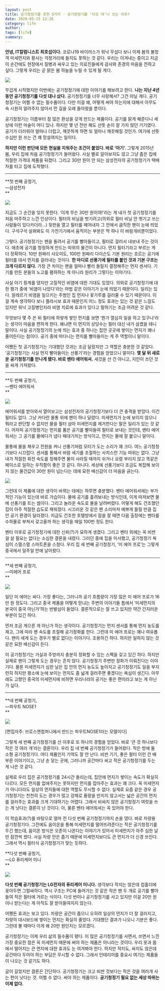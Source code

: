 ```yaml
---
layout: post
title: 공기청정기를 추천 5가지 - 공기청정기를 '다섯 대'나 쓰는 이유?
date: 2020-05-15 12:26
category: life
author: 
tags: [life]
summary: 
---
```



**안녕, IT칼럼니스트 최호섭이다.** 코로나19 바이러스가 워낙 무섭다 보니 이제 봄의 불청객 미세먼지와 황사는 걱정거리에 들지도 못하는 것 같다. 우리는 이겨내는 중이고 지금 이 순간에도 현장에서 질병과 싸우고 있는 의료진들에게 감사와 존경의 마음을 전하고 싶다. 그렇게 우리는 곧 맑은 봄 하늘을 누릴 수 있게 될 게다.

![](https://img1.daumcdn.net/thumb/R720x0/?fname=https%3A%2F%2Ft1.daumcdn.net%2Fliveboard%2Fthe-edit%2Fa32da2a3ac9740998701ea4f37b5913f.JPG)

무겁게 시작했지만 이번에는 공기청정기에 대한 이야기를 해보려고 한다.  **나는 지난 4년 동안 공기청정기를 다섯 대나 샀다.** 공기청정기를 너무 사랑해서? 그건 아닐 게다. 공기청정기는 어쩔 수 없는 필수품이다. 다만 이걸 왜, 어떻게 써야 하는지에 대해서 아무도 속 시원히 알려주지 않아서 먼 길을 오래 돌아왔을 뿐이다.

  

공기청정기는 이름부터 참 많은 환상을 갖게 만드는 제품이다. 공기를 맑게 해준다니 세상에 이런 마술이 어디 있나. 하지만 몇 년 전만 해도 선뜻 손이 잘 가지 않던 기기였다. 공기가 더러워야 얼마나 더럽고, 깨끗하게 하면 또 얼마나 깨끗해질 것인가. 여기에 선뜻 수십만 원 쓰는 건 꽤 망설여지는 일이다.

  

**하지만 이런 판단에 모든 현실을 지워주는 조건이 붙었다. 바로 ‘아기’.**  그렇게 2015년 봄, 우리 집에 처음 공기청정기가 들어왔다. 사실 별로 알아보지도 않고 그냥 좁은 집에 적절한 가격대 제품을 뒤졌다. 그리고 30만 원이 안 되는 삼성전자의 공기청정기가 택배차를 타고 집에 도착했다.

----------

**첫 번째 공청기,  
―삼성전자  
**

![](https://img1.daumcdn.net/thumb/R720x0/?fname=https%3A%2F%2Ft1.daumcdn.net%2Fliveboard%2Fthe-edit%2F84d312598d0d48f4b27ce58cb9ed717c.JPG)

지금도 그 순간을 잊지 못한다. ‘이게 무슨 30만 원이야!’라는 게 내가 첫 공기청정기를 처음 마주하고 느낀 인상이다. 필터의 비닐을 벗기려고(의외로 필터 비닐 안 벗기고 쓰는 사람들이 있다카더라…) 뒷판을 열고 필터를 떼어내자 그 안에서 큼직한 팬이 눈에 띄었다. 구석구석 살펴봐도 이 가전기기에서 움직이는 부분은 딱 하나 이 바람개비뿐이었다.

  

그렇다. 공기청정기는 팬을 돌려서 공기를 빨아들이고, 필터로 걸러서 내보내 주는 것이다. 애초에 공기를 청정하게 만드는 따위의 물건이 아니다. 먼지 필터기라고 부르는 게 더 정확하다. 10만 원짜리 샤오미도, 100만 원짜리 다이슨도 기본 원리는 흐르는 공기에 필터를 대서 먼지를 걸러내는 것이다.  **한 마디로 선풍기에 필터를 붙인 것과 기본 구조는 크게 다르지 않다.** 가장 큰 차이는 팬을 얼마나 빨리 돌릴지 결정해주는 먼지 센서다. 기기를 만든 분들의 노고를 폄하하는 게 아니라 원리가 그렇다는 이야기다.

  

사실 아기 핑계를 댔지만 고질적인 비염에 대한 기대도 있었다. 의외로 공기청정기에 대한 평가 중에 ‘비염이 나았다’라는 마법 같은 이야기가 눈에 띄었기 때문이다. 일리는 있다. 알레르기 비염을 일으키는 주범인 집 먼지나 꽃가루를 걸러줄 수 있기 때문이다. 이걸 계속 생각하다 보니 플라시보 효과 때문인지 어느 정도 효과는 있는 것 같은 느낌도 있지만 워낙 고질병인지라 비염 치료에 효과가 있다고 말하기는 조금 어려운 것 같다.

  

무엇보다 몇 주 쓴 뒤 필터에 하얗게 쌓인 먼지를 보면 ‘뭔가 열심히 일을 하고 있구나’라는 생각이 마음을 편하게 한다. 왜냐면 이 먼지의 상당수는 필터 대신 내가 삼켰을 테니 말이다. 사실 공기청정기의 눈에 띄는 효과 중 하나는 집안 곳곳에 쌓이는 먼지가 꽤나 줄어든다는 점이다. 공기 중에 떠다니는 먼지를 빨아들이는 게 주 역할이니 말이다.

  

어쨌든 첫 공기청정기는 기대했던 것과는 조금 달랐지만 그 역할은 충분한 것 같았다. ‘공기청정기는 사실 먼지 빨아들이는 선풍기’라는 경험을 얻었으니 말이다.  **몇 달 뒤 새로운 공기청정기를 만나게 됐다. 바로 벤타 에어워셔.** 새것을 산 건 아니고, 지인이 쓰던 것을 싸게 가져왔다.

----------

**두 번째 공청기,  
―벤타 에어워셔  
**

![](https://img1.daumcdn.net/thumb/R720x0/?fname=https%3A%2F%2Ft1.daumcdn.net%2Fliveboard%2Fthe-edit%2F3f3e350d49b642908bbf5a1cb8486bcd.JPG)

에어워셔를 받아와서 열어보고는 삼성전자의 공기청정기보다 더 큰 충격을 받았다. 이건 필터도 없다. 그냥 커다란 물통 위에 팬이 하나 달렸다. 미세먼지가 눈에 보이지 않으니 뭐라고 판단할 수 없지만 물을 필터 삼아 미세먼지를 제거한다는 말은 일리가 있는 것 같다. 어차피 공기청정기는 먼지를 품은 공기를 빨아들여 필터로 보내는 것인데, 벤타 에어워셔는 그 공기를 물에다가 냅다 패대기치는 방식이고, 먼지는 물에 잘 붙으니 말이다.

  

물통에 물을 채우고 전원을 켜니 선풍기처럼 모터가 도는 소리가 꽤 크다. 여느 공기청정기보다 시끄럽다. 센서를 통해서 바람 세기를 조절하는 사치스런 기능 따위는 없다. 그냥 내가 적절한 회전 속도를 정해주면 물이 사라질 때까지 쉬거나 요령 부리지 않고 똑같은 페이스로 일하는 우직함이 좋은 것 같다. 아니다. 세상에 선풍기보다 조금도 복잡해 보이지 않는 물건값이 30만 원이 넘는다는 데에 묘한 배신감이 더 마음을 긁는다.

![](https://img1.daumcdn.net/thumb/R720x0/?fname=https%3A%2F%2Ft1.daumcdn.net%2Fliveboard%2Fthe-edit%2F2d0707a438be4654babc233a9d9760d3.JPG)

그런데 이 제품에 대한 생각이 바뀌는 데에는 하루면 충분했다. 벤타 에어워셔에는 부가적인 기능이 있는데 바로 가습이다. 물에 공기를 흘려보내는 방식인데, 이게 따져보면 물에 선풍기를 트는 셈이다. 그리고 놀라운 속도로 물을 날려버렸다. 어떻게 해도 건조했던 집이 아주 적절한 습도로 채워졌다. 시끄러운 것 같은 팬 소리마저 예쁘게 들릴 만큼 집안 공기 환경이 달라졌다. 지금도 건조한 호텔방에서 잠을 잘 때면 다음 출장에는 벤타를 수하물로 부쳐서 갖고올까 하는 생각을 매일 100번 정도 한다.

  

벤타 이후로 공기청정기에 대한 신뢰(?)가 묘하게 생겼다. 그리고 벤타 외에는 꼭 비싼 걸 살 필요는 없다는 소심한 결론을 내렸다. 그러던 중에 집을 이사했고, 공기청정기 욕심이 스멀스멀 스마트폰을 스쳤다. 우리 집 세 번째 공기청정기, ‘미 에어 프로’는 그렇게 중국에서 일주일 만에 날아왔다.

----------

**세 번째 공청기,  
―미에어 프로  
**

![](https://img1.daumcdn.net/thumb/R720x0/?fname=https%3A%2F%2Ft1.daumcdn.net%2Fliveboard%2Fthe-edit%2F3e9ca29d5ba44533b6b587ff4112029f.JPG)

일단 미 에어는 싸다. 가장 좋다는, 그러니까 공기 흐름량이 가장 많은 미 에어 프로가 16만 원 정도다. 그리고 중국 제품을 어떻게 믿냐는 주변의 이야기들 틈에서 ‘미세먼지의 본국이 중국 아닌가’하는 반발심이 들었다. 결론적으로는 잘 쓰고 있지만 약간 간지러운 부분이 있긴 하다.

  

먼저 조금 게으른 게 아닌가 하는 생각이다. 공기청정기는 먼지 센서를 통해 먼지 농도를 재고, 그에 따라 팬 속도를 조절해 공기정화를 한다. 그런데 미 에어 프로는 꽤나 여유롭다. 팬이 세게 도는 경우가 별로 없다는 이야기다. 조용하긴 하다. 하지만 일하지 않는 것 같은 묘한 배신감이 든다.

  

이 공기청정기는 거실과 주방까지 충분히 정화할 수 있는 스펙을 갖고 있긴 하다. 하지만 실제로 팬이 그렇게 도는 경우는 흔치 않다. 공기청정기 주변만 정화가 이뤄진다는 이야기다. 물론 미세먼지가 심한 날은 집 안의 먼지 농도도 높아지고 공기청정기도 일을 부지런히 하지만 평소에 눈에 보이는 먼지도 좀 넓게 걸러주면 좋겠다는 욕심이 생긴다. 아무래도 고향인 중국의 미세먼지에 비하면 우리나라의 공기는 좋은 편이라고 보는 게 아닌가 싶다.

----------

**네 번째 공청기,  
―파우트 NOSE1  
**

![](https://img1.daumcdn.net/thumb/R720x0/?fname=https%3A%2F%2Ft1.daumcdn.net%2Fliveboard%2Fthe-edit%2F742ffc200d8041f3ba03a101c883a960.JPG)

[편집자주: 브로스앤컴퍼니에서 만드는 파우트NOSE1라는 모델이다]  

그렇게 세 번째 공기청정기를 산 이후로 또 하나의 경험을 얻었다. 바로 ‘큰 것 하나보다 작은 것 여러 개’라는 결론이다. 우리 집 네 번째 공기청정기가 들어왔다. 작은 방에 둘 소형 공기청정기다. 어디 제품인지 기억도 잘 안 난다. 비싼 기기, 좋은 필터 이런 건 배부른 이야기이고, 그냥 손 닿는 곳에, 그러니까 공간마다 싸고 작은 공기청정기를 두는 게 나은 것 같다.

  

실제로 우리 집은 공기청정기를 24시간 돌리는데, 집안에 먼지가 쌓이는 속도가 확실히 다르다. 모든 먼지를 없애주지는 못하지만 먼지를 잡아주는 효과는 꽤 크다. 꼭 미세먼지가 아니더라도 일상의 먼지들에 대한 역할도 무시할 수 없다. 실제로 요즘 같은 경우 공기청정기는 천천히 도는 경우가 많고 강제로 풍량을 만지지 않고서는 넓은 공간의 먼지를 걸러주는 효과를 크게 기대하기는 어렵다. 그래서 비싸지 않은 공기청정기 여럿을 쓰는 게 낫다는 결론이 난 것이다. 아, 물론 벤타 에어워셔는 꼭 있어야 한다.

  

이 학습효과(?)를 바탕으로 얼마 전 다섯 번째 공기청정기까지 손을 댔다. 바로 차량용 공기청정기다. 그전에도 음이온을 통해 미세먼지를 떨어뜨려준다는 작은 공기청정기를 두긴 했는데, 음이온 방식은 오존이 나온다는 이야기가 있어서 미세먼지가 아주 심한 날만 잠깐씩 썼다. 사실 차량 안은 좁기 때문에 미세먼지보다도 큰 먼지가 더 신경 쓰인다. 그래서 역시 필터식 공기청정기가 맞는 듯하다.

**다섯 번째 공청기,  
―LG 퓨리케어 미니  
**

![](https://img1.daumcdn.net/thumb/R720x0/?fname=https%3A%2F%2Ft1.daumcdn.net%2Fliveboard%2Fthe-edit%2F9afdfdab67a345b992d49e0134d56ca1.JPG)

**다섯 번째 공기청정기는 LG전자의 퓨리케어 미니다.** 생각보다 작지는 않은데 컵홀더에 꽂아두면 그럴싸하다. 역시 구조는 PC에 들어가는 것 같은 작은 팬 두 개로 공기를 빨아들여 작은 필터에 거르는 식이다. 다섯 번이나 공기청정기를 사고 있지만 이걸 20만 원이나 받는다는 게 아직도 잘 받아들여지지 않는다.

  

어쨌든 효과는 보고 있다. 차량은 공간이 좁으니 오히려 일상의 먼지가 더 잘 걸러지고, 차량의 대시보드에 쌓이는 먼지는 확실히 줄었다. 기대했던 결과가 나오니 기분은 좋다. 그런데 볼 때마다 이게 왜 20만 원인지는 모르겠다.

  

공기청정기는 이제 우리 삶의 필수품이 됐다. 이 많은 공기청정기를 사면서, 쓰면서 느낀 가장 중요한 점은 꼭 미세먼지 때문에 써야 하는 제품은 아니라는 것이다. 우리 옷과 몸에서 떨어지는 큰 먼지에 대한 효과도 눈 여겨봐야 한다. 하지만 작지도, 싸지도 않은데 공간마다 두어야 하는 부담은 무시할 수 없다. 그래서 인테리어를 중요시 여기는 제품들이 나오는 것 같기도 하다.

  

글이 길었지만 결론은 간단하다. 공기청정기는 크고 비싼 것보다는 작은 것을 여러개 사는 편이 낫다는 것. 어쩔 수 없다. 써야 하는 제품이다.  **공기청정기 필요 없는 세상 따위는 이제 없다.**
